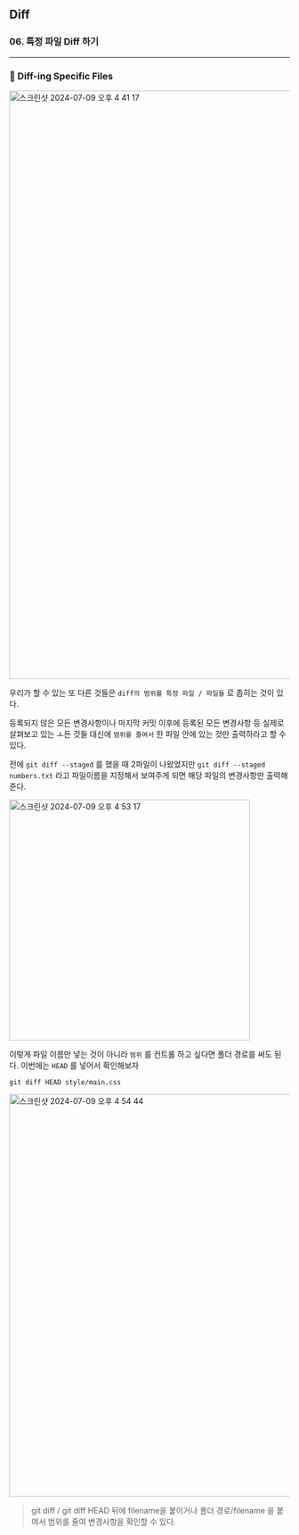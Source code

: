 ## Diff

### 06. 특정 파일 Diff 하기

---

### 📌 Diff-ing Specific Files

<img width="1055" alt="스크린샷 2024-07-09 오후 4 41 17" src="https://github.com/chromeheartz/TIL/assets/95161113/25cc4d96-2717-478c-8c2d-6fb8ca417d73">

우리가 할 수 있는 또 다른 것들은 `diff의 범위를 특정 파일 / 파일들` 로 좁히는 것이 있다.

등록되지 않은 모든 변경사항이나 마지막 커밋 이후에 등록된 모든 변경사항 등 실제로 살펴보고 있는 ㅗ든 것들 대신에 `범위를 줄여서` 한 파일 안에 있는 것만 출력하라고 할 수 있다.

전에 `git diff --staged` 를 했을 때 2파일이 나왔었지만
`git diff --staged numbers.txt` 라고 파일이름을 지정해서 보여주게 되면 해당 파일의 변경사항만 출력해준다.

<img width="432" alt="스크린샷 2024-07-09 오후 4 53 17" src="https://github.com/chromeheartz/TIL/assets/95161113/6afddb51-8ac1-4d7f-92f0-372d3248002d">

이렇게 파일 이름만 넣는 것이 아니라 `범위` 를 컨트롤 하고 싶다면 폴더 경로를 써도 된다. 이번에는 `HEAD` 를 넣어서 확인해보자

`git diff HEAD style/main.css`

<img width="722" alt="스크린샷 2024-07-09 오후 4 54 44" src="https://github.com/chromeheartz/TIL/assets/95161113/165aea46-5c62-4b4e-beaa-71d8b1dff6d3">

> git diff / git diff HEAD 뒤에 filename을 붙이거나 폴더 경로/filename 을 붙여서 범위를 줄여 변경사항을 확인할 수 있다.
